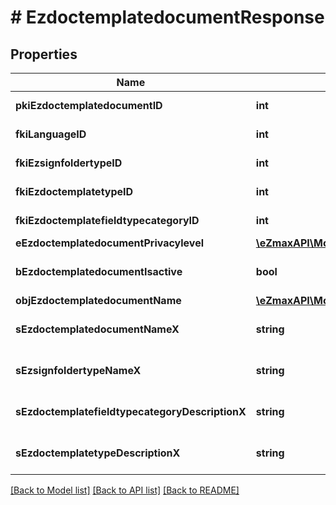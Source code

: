 # # EzdoctemplatedocumentResponse

## Properties

Name | Type | Description | Notes
------------ | ------------- | ------------- | -------------
**pkiEzdoctemplatedocumentID** | **int** | The unique ID of the Ezdoctemplatedocument |
**fkiLanguageID** | **int** | The unique ID of the Language.  Valid values:  |Value|Description| |-|-| |1|French| |2|English| |
**fkiEzsignfoldertypeID** | **int** | The unique ID of the Ezsignfoldertype. | [optional]
**fkiEzdoctemplatetypeID** | **int** | The unique ID of the Ezdoctemplatetype |
**fkiEzdoctemplatefieldtypecategoryID** | **int** | The unique ID of the Ezdoctemplatefieldtypecategory |
**eEzdoctemplatedocumentPrivacylevel** | [**\eZmaxAPI\Model\FieldEEzdoctemplatedocumentPrivacylevel**](FieldEEzdoctemplatedocumentPrivacylevel.md) |  | [optional]
**bEzdoctemplatedocumentIsactive** | **bool** | Whether the ezdoctemplatedocument is active or not |
**objEzdoctemplatedocumentName** | [**\eZmaxAPI\Model\MultilingualEzdoctemplatedocumentName**](MultilingualEzdoctemplatedocumentName.md) |  |
**sEzdoctemplatedocumentNameX** | **string** | The name of the Ezdoctemplatedocument in the language of the requester | [optional]
**sEzsignfoldertypeNameX** | **string** | The name of the Ezsignfoldertype in the language of the requester | [optional]
**sEzdoctemplatefieldtypecategoryDescriptionX** | **string** | The description of the Ezdoctemplatefieldtypecategory in the language of the requester |
**sEzdoctemplatetypeDescriptionX** | **string** | The description of the Ezdoctemplatetype in the language of the requester |

[[Back to Model list]](../../README.md#models) [[Back to API list]](../../README.md#endpoints) [[Back to README]](../../README.md)
